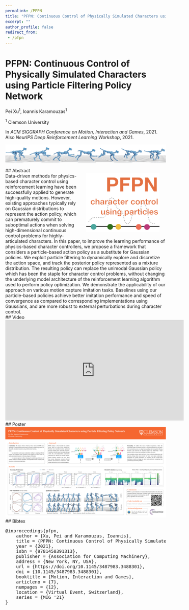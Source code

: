 ```yaml
---
permalink: /PFPN
title: "PFPN: Continuous Control of Physically Simulated Characters using Particle Filtering Policy Network"
excerpt: ""
author_profile: false
redirect_from: 
 - /pfpn
--- 
```



# PFPN: Continuous Control of Physically Simulated Characters using Particle Filtering Policy Network

<p class="author">
Pei Xu<sup>1</sup>, Ioannis Karamouzas<sup>1</sup>
</p>

<p class="affiliation">
<sup>1</sup> Clemson University
</p>

In _ACM SIGGRAPH Conference on Motion, Interaction and Games_, 2021.<br />
Also _NeurIPS Deep Reinforcement Learning Workshop_, 2021.

<div class="m10"></div>
<div class="teaser">
<p><img src="projects/PFPN/teaser.png" /></p>
</div>

<div class="m10"></div>
## Abstract
<div class="abstract">
<img src="projects/PFPN/nips.thumbnail.png" style="width:230px;float:right;max-width:100%;padding:0 20px 20px 20px" />
Data-driven methods for physics-based character control using reinforcement learning have been successfully applied to generate high-quality motions. However, existing approaches typically rely on Gaussian distributions to represent the action policy, which can prematurely commit to suboptimal actions when solving high-dimensional continuous control problems for highly-articulated characters. In this paper, to improve the learning performance of physics-based character controllers, we propose a framework that considers a particle-based action policy as a substitute for Gaussian policies. We exploit particle filtering to dynamically explore and discretize the action space, and track the posterior policy represented as a mixture distribution. The resulting policy can replace the unimodal Gaussian policy which has been the staple for character control problems, without changing the underlying model architecture of the reinforcement learning algorithm used to perform policy optimization. We demonstrate the applicability of our approach on various motion capture imitation tasks. Baselines using our particle-based policies achieve better imitation performance and speed of convergence as compared to corresponding implementations using Gaussians, and are more robust to external perturbations during character control.
</div>


<div class="m10"></div>
<a href="https://arxiv.org/abs/2003.06959" class="paper-link" title="Paper"></a>
<a href="https://github.com/xupei0610/PFPN" class="code-link" title="Code"></a>


<div class="m10"></div>
## Video
<div style="max-width:560px">
<iframe width="560" height="315" src="https://www.youtube.com/embed/YTtdnq0WpWo?si=d_DzqASFmIkTdmQ2" frameborder="0" allow="accelerometer; autoplay; clipboard-write; encrypted-media; gyroscope; picture-in-picture; web-share" allowfullscreen></iframe>
</div>

<div class="m10"></div>
## Poster
<a href="projects/PFPN/nips.poster.pdf"><img src="projects/PFPN/poster.png" style="max-width:100%"></a>



<div class="m10"></div>
## Bibtex
<pre class="bibtex">
@inproceedings{pfpn,
    author = {Xu, Pei and Karamouzas, Ioannis},
    title = {PFPN: Continuous Control of Physically Simulated Characters Using Particle Filtering Policy Network},
    year = {2021},
    isbn = {9781450391313},
    publisher = {Association for Computing Machinery},
    address = {New York, NY, USA},
    url = {https://doi.org/10.1145/3487983.3488301},
    doi = {10.1145/3487983.3488301},
    booktitle = {Motion, Interaction and Games},
    articleno = {7},
    numpages = {12},
    location = {Virtual Event, Switzerland},
    series = {MIG '21}
}
</pre>
